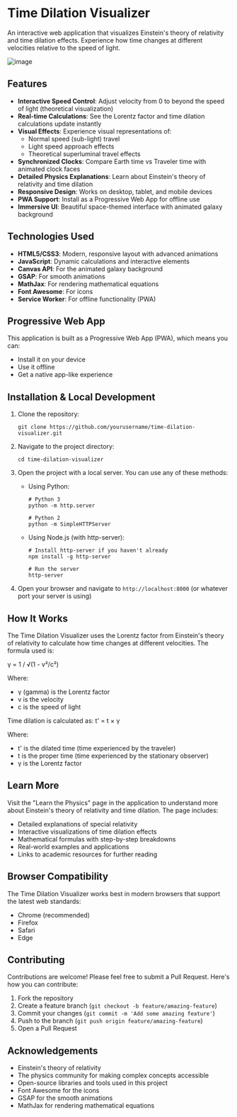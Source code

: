 # Time Dilation Visualizer

An interactive web application that visualizes Einstein's theory of relativity and time dilation effects. Experience how time changes at different velocities relative to the speed of light.

![image](https://github.com/user-attachments/assets/f6d697f8-abcd-49b3-b59c-57e8cf3cf3be)

## Features

- **Interactive Speed Control**: Adjust velocity from 0 to beyond the speed of light (theoretical visualization)
- **Real-time Calculations**: See the Lorentz factor and time dilation calculations update instantly
- **Visual Effects**: Experience visual representations of:
  - Normal speed (sub-light) travel
  - Light speed approach effects
  - Theoretical superluminal travel effects
- **Synchronized Clocks**: Compare Earth time vs Traveler time with animated clock faces
- **Detailed Physics Explanations**: Learn about Einstein's theory of relativity and time dilation
- **Responsive Design**: Works on desktop, tablet, and mobile devices
- **PWA Support**: Install as a Progressive Web App for offline use
- **Immersive UI**: Beautiful space-themed interface with animated galaxy background

## Technologies Used

- **HTML5/CSS3**: Modern, responsive layout with advanced animations
- **JavaScript**: Dynamic calculations and interactive elements
- **Canvas API**: For the animated galaxy background
- **GSAP**: For smooth animations
- **MathJax**: For rendering mathematical equations
- **Font Awesome**: For icons
- **Service Worker**: For offline functionality (PWA)

## Progressive Web App

This application is built as a Progressive Web App (PWA), which means you can:
- Install it on your device
- Use it offline
- Get a native app-like experience

## Installation & Local Development

1. Clone the repository:
   ```
   git clone https://github.com/yourusername/time-dilation-visualizer.git
   ```

2. Navigate to the project directory:
   ```
   cd time-dilation-visualizer
   ```

3. Open the project with a local server. You can use any of these methods:

   - Using Python:
     ```
     # Python 3
     python -m http.server
     
     # Python 2
     python -m SimpleHTTPServer
     ```

   - Using Node.js (with http-server):
     ```
     # Install http-server if you haven't already
     npm install -g http-server
     
     # Run the server
     http-server
     ```

4. Open your browser and navigate to `http://localhost:8000` (or whatever port your server is using)

## How It Works

The Time Dilation Visualizer uses the Lorentz factor from Einstein's theory of relativity to calculate how time changes at different velocities. The formula used is:

γ = 1 / √(1 - v²/c²)

Where:
- γ (gamma) is the Lorentz factor
- v is the velocity
- c is the speed of light

Time dilation is calculated as:
t' = t × γ

Where:
- t' is the dilated time (time experienced by the traveler)
- t is the proper time (time experienced by the stationary observer)
- γ is the Lorentz factor

## Learn More

Visit the "Learn the Physics" page in the application to understand more about Einstein's theory of relativity and time dilation. The page includes:

- Detailed explanations of special relativity
- Interactive visualizations of time dilation effects
- Mathematical formulas with step-by-step breakdowns
- Real-world examples and applications
- Links to academic resources for further reading

## Browser Compatibility

The Time Dilation Visualizer works best in modern browsers that support the latest web standards:
- Chrome (recommended)
- Firefox
- Safari
- Edge

## Contributing

Contributions are welcome! Please feel free to submit a Pull Request. Here's how you can contribute:

1. Fork the repository
2. Create a feature branch (`git checkout -b feature/amazing-feature`)
3. Commit your changes (`git commit -m 'Add some amazing feature'`)
4. Push to the branch (`git push origin feature/amazing-feature`)
5. Open a Pull Request

## Acknowledgements

- Einstein's theory of relativity
- The physics community for making complex concepts accessible
- Open-source libraries and tools used in this project
- Font Awesome for the icons
- GSAP for the smooth animations
- MathJax for rendering mathematical equations 

